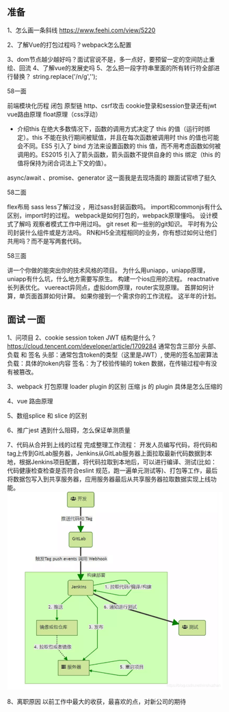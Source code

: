 ## 准备
1、怎么画一条斜线
https://www.feehi.com/view/5220

2、了解Vue的打包过程吗？webpack怎么配置

3、dom节点越少越好吗？面试官说不是，多一点好，要预留一定的空间防止重绘、回流
4、了解vue的发展史吗
5、怎么把一段字符串里面的所有转行符全部进行替换？
string.replace('/n/g','');



58一面

前端模块化历程
闭包
原型链
http、csrf攻击
cookie登录和session登录还有jwt
vue路由原理
float原理（css浮动）
- 介绍this
在绝大多数情况下，函数的调用方式决定了 this 的值（运行时绑定）。this 不能在执行期间被赋值，并且在每次函数被调用时 this 的值也可能会不同。ES5 引入了 bind 方法来设置函数的 this 值，而不用考虑函数如何被调用的。ES2015 引入了箭头函数，箭头函数不提供自身的 this 绑定（this 的值将保持为闭合词法上下文的值）。

async/await 、promise、generator
这一面我是去现场面的 跟面试官喷了挺久

58二面

flex布局
sass less了解过没 ，用过sass封装函数吗。
import和commonjs有什么区别，import时的过程。
webpack是如何打包的，webpack原理懂吗。
设计模式了解吗 观察者模式工作中用过吗。
git reset 和一些别的git知识。
平时有为公司封装什么组件或是方法吗。
RN和H5全流程相同的业务，你有想过如何让他们共用吗？而不是写两套代码。

58三面

讲一个你做的能突出你的技术风格的项目。
为什么用uniapp，uniapp原理，uniapp有什么坑，什么地方需要写原生。
构建一个ios应用的流程。
reactnative长列表优化。
vuereact异同点，虚拟dom原理，router实现原理。
首屏如何计算，单页面首屏如何计算。
如果你接到一个需求你的工作流程。
这半年的计划。

## 面试 一面
1、问项目
2、cookie session token 
JWT 结构是什么？
https://cloud.tencent.com/developer/article/1709284
通常包含三部分 头部、负载 和 签名
头部：通常包含token的类型（这里是JWT）, 使用的签名加密算法
负载：具体的token内容
签名：为了校验传输的 token 数据，在传输过程中有没有被篡改。

3、webpack 打包原理
loader plugin 的区别
压缩 js 的 plugin 具体是怎么压缩的

4、vue 路由原理

5、数组splice 和 slice 的区别

6、推广jest 遇到什么阻碍，怎么保证单测质量

7、代码从合并到上线的过程
完成整理工作流程： 开发人员编写代码，将代码和tag上传到GitLab服务器，Jenkins从GitLab服务器上面拉取最新代码数据到本地，根据Jenkins项目配置，将代码拉取到本地后，可以进行编译、测试(比如：代码健康检查检查是否符合eslint 规范，跑一遍单元测试等)、打包等工作，最后将数据包写入到共享服务器，应用服务器最后从共享服务器拉取数据实现上线功能。
![](./img/%E4%B8%8A%E7%BA%BF.png)


8、离职原因 以前工作中最大的收获，最喜欢的点，对新公司的期待